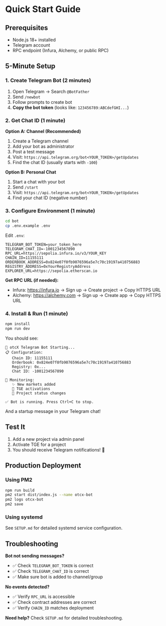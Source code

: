 # Quick Start Guide

## Prerequisites
- Node.js 18+ installed
- Telegram account
- RPC endpoint (Infura, Alchemy, or public RPC)

## 5-Minute Setup

### 1. Create Telegram Bot (2 minutes)

1. Open Telegram → Search `@BotFather`
2. Send `/newbot`
3. Follow prompts to create bot
4. **Copy the bot token** (looks like: `123456789:ABCdefGHI...`)

### 2. Get Chat ID (1 minute)

**Option A: Channel (Recommended)**
1. Create a Telegram channel
2. Add your bot as administrator
3. Post a test message
4. Visit: `https://api.telegram.org/bot<YOUR_TOKEN>/getUpdates`
5. Find the chat ID (usually starts with `-100`)

**Option B: Personal Chat**
1. Start a chat with your bot
2. Send `/start`
3. Visit: `https://api.telegram.org/bot<YOUR_TOKEN>/getUpdates`
4. Find your chat ID (negative number)

### 3. Configure Environment (1 minute)

```bash
cd bot
cp .env.example .env
```

Edit `.env`:
```env
TELEGRAM_BOT_TOKEN=your_token_here
TELEGRAM_CHAT_ID=-1001234567890
RPC_URL=https://sepolia.infura.io/v3/YOUR_KEY
CHAIN_ID=11155111
ORDERBOOK_ADDRESS=0x824e07f0fb9076596a5e7c70c19197a410756883
REGISTRY_ADDRESS=0xYourRegistryAddress
EXPLORER_URL=https://sepolia.etherscan.io
```

**Get RPC URL (if needed):**
- Infura: https://infura.io → Sign up → Create project → Copy HTTPS URL
- Alchemy: https://alchemy.com → Sign up → Create app → Copy HTTPS URL

### 4. Install & Run (1 minute)

```bash
npm install
npm run dev
```

You should see:
```
🤖 otcX Telegram Bot Starting...
📋 Configuration:
   Chain ID: 11155111
   Orderbook: 0x824e07f0fb9076596a5e7c70c19197a410756883
   Registry: 0x...
   Chat ID: -1001234567890

📢 Monitoring:
   ✨ New markets added
   🚀 TGE activations
   🔄 Project status changes

✅ Bot is running. Press Ctrl+C to stop.
```

And a startup message in your Telegram chat!

## Test It

1. Add a new project via admin panel
2. Activate TGE for a project
3. You should receive Telegram notifications! 🎉

## Production Deployment

### Using PM2
```bash
npm run build
pm2 start dist/index.js --name otcx-bot
pm2 logs otcx-bot
pm2 save
```

### Using systemd
See `SETUP.md` for detailed systemd service configuration.

## Troubleshooting

**Bot not sending messages?**
- ✅ Check `TELEGRAM_BOT_TOKEN` is correct
- ✅ Check `TELEGRAM_CHAT_ID` is correct
- ✅ Make sure bot is added to channel/group

**No events detected?**
- ✅ Verify `RPC_URL` is accessible
- ✅ Check contract addresses are correct
- ✅ Verify `CHAIN_ID` matches deployment

**Need help?** Check `SETUP.md` for detailed troubleshooting.
